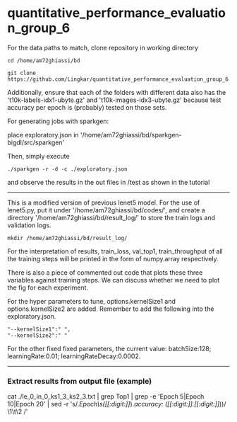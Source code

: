# quantitative_performance_evaluation_group_6

For the data paths to match, clone repository in working directory

```
cd /home/am72ghiassi/bd 
```

```
git clone https://github.com/Lingkar/quantitative_performance_evaluation_group_6.git
```

Additionally, ensure that each of the folders with different data also has the 't10k-labels-idx1-ubyte.gz' and 't10k-images-idx3-ubyte.gz' because test accuracy per epoch is (probably) tested on those sets.

For generating jobs with sparkgen:

place exploratory.json in '/home/am72ghiassi/bd/sparkgen-bigdl/src/sparkgen'

Then, simply execute 

```
./sparkgen -r -d -c ./exploratory.json 
```

and observe the results in the out files in /test as shown in the tutorial


**************************************************************************
This is a modified version of previous lenet5 model.
For the use of lenet5.py, put it under '/home/am72ghiassi/bd/codes/',
and create a directory '/home/am72ghiassi/bd/result_log/' to store the train logs and validation logs.
```
mkdir /home/am72ghiassi/bd/result_log/

```
For the interpretation of results,
train_loss, val_top1, train_throughput of all the training steps will be printed in the form of numpy.array respectively.

There is also a piece of commented out code that plots these three variables against training steps. 
We can discuss whether we need to plot the fig for each experiment.

For the hyper parameters to tune, options.kernelSize1 and options.kernelSize2 are added.
Remember to add the following into the exploratory.json.

```
"--kernelSize1":" ",
"--kernelSize2":" "
```
For the other fixed fixed parameters, the current value:
batchSize:128;
learningRate:0.01;
learningRateDecay:0.0002.

**************************************************************************
### Extract results from output file (example)
cat ./le_0_in_0_ks1_3_ks2_3.txt | grep Top1 | grep -e 'Epoch 5\|Epoch 10\|Epoch 20' | sed -r 's/.*Epoch\s([[:digit:]]*).*accuracy: ([[:digit:]]\.[[:digit:]]*)\)/ \1\t\2 /' 
